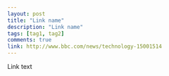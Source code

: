 ```yaml
---
layout: post
title: "Link name"
description: "Link name"
tags: [tag1, tag2]
comments: true
link: http://www.bbc.com/news/technology-15001514  
---
```


Link text 
